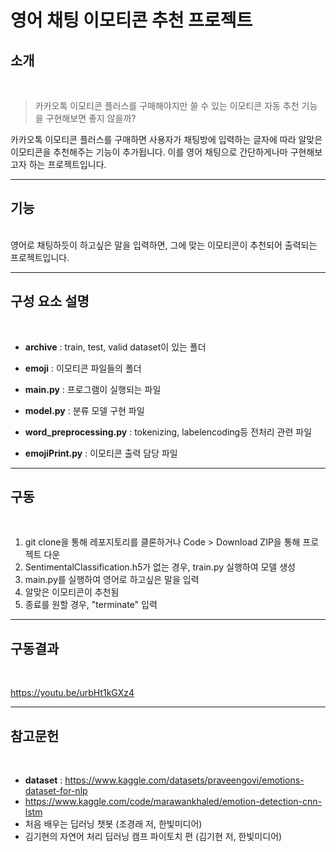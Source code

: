 # 영어 채팅 이모티콘 추천 프로젝트

## 소개

<br/> 

> 카카오톡 이모티콘 플러스를 구매해야지만 쓸 수 있는 이모티콘 자동 추천 기능을 구현해보면 좋지 않을까?

카카오톡 이모티콘 플러스를 구매하면 사용자가 채팅방에 입력하는 글자에 따라 알맞은 이모티콘을 추천해주는 기능이 추가됩니다. 이를 영어 채팅으로 간단하게나마 구현해보고자 하는 프로젝트입니다.

---

## 기능

<br />
영어로 채팅하듯이 하고싶은 말을 입력하면, 그에 맞는 이모티콘이 추천되어 출력되는 프로젝트입니다.

--- 

## 구성 요소 설명

<br/> 

* **archive** : train, test, valid dataset이 있는 폴더
* **emoji** : 이모티콘 파일들의 폴더  

* **main.py** : 프로그램이 실행되는 파일
* **model.py** : 분류 모델 구현 파일 
* **word_preprocessing.py** : tokenizing, labelencoding등 전처리 관련 파일
* **emojiPrint.py** : 이모티콘 출력 담당 파일 

--- 


## 구동

<br/> 


1. git clone을 통해 레포지토리를 클론하거나 Code > Download ZIP을 통해 프로젝트 다운
2. SentimentalClassification.h5가 없는 경우, train.py 실행하여 모델 생성
3. main.py를 실행하여 영어로 하고싶은 말을 입력
4. 알맞은 이모티콘이 추천됨
5. 종료를 원할 경우, "terminate" 입력

---

## 구동결과

<br/> 

https://youtu.be/urbHt1kGXz4

---



## 참고문헌

<br/> 

* **dataset** : https://www.kaggle.com/datasets/praveengovi/emotions-dataset-for-nlp
* https://www.kaggle.com/code/marawankhaled/emotion-detection-cnn-lstm
* 처음 배우는 딥러닝 챗봇 (조경래 저, 한빛미디어)
* 김기현의 자연어 처리 딥러닝 캠프 파이토치 편 (김기현 저, 한빛미디어)

